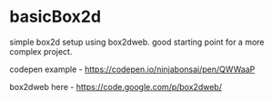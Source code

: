 basicBox2d
=================

simple box2d setup using box2dweb. good starting point for a more complex project.

codepen example - https://codepen.io/ninjabonsai/pen/QWWaaP

box2dweb here - https://code.google.com/p/box2dweb/
